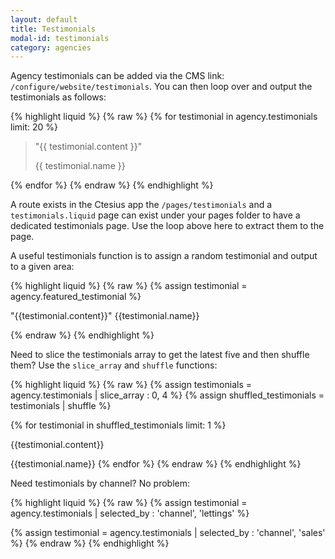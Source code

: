 ```yaml
---
layout: default
title: Testimonials
modal-id: testimonials
category: agencies
---
```

Agency testimonials can be added via the CMS link: ``/configure/website/testimonials``. You can then loop over and output the testimonials as follows:

{% highlight liquid %}
{% raw %}
{% for testimonial in agency.testimonials limit: 20 %}
 <blockquote>
  <p>"{{ testimonial.content }}"</p>
  <p>{{ testimonial.name }}</p>
 </blockquote>
{% endfor %}
{% endraw %}
{% endhighlight %}

A route exists in the Ctesius app the ``/pages/testimonials`` and a ``testimonials.liquid`` page can exist under your pages folder to have a dedicated testimonials page. Use the loop above here to extract them to the page.

A useful testimonials function is to assign a random testimonial and output to a given area:

{% highlight liquid %}
{% raw %}
{% assign testimonial = agency.featured_testimonial %}
<p>
 "{{testimonial.content}}"
 <span class="author">{{testimonial.name}}</span>
</p>
{% endraw %}
{% endhighlight %}

Need to slice the testimonials array to get the latest five and then shuffle them? Use the ``slice_array`` and ``shuffle`` functions:

{% highlight liquid %}
{% raw %}
{% assign testimonials = agency.testimonials | slice_array : 0, 4 %}
{% assign shuffled_testimonials = testimonials | shuffle %}

{% for testimonial in shuffled_testimonials limit: 1 %}
 <p>{{testimonial.content}}</p>
 <span class="author">{{testimonial.name}}</span>
{% endfor %}
{% endraw %}
{% endhighlight %}

Need testimonials by channel? No problem:

{% highlight liquid %}
{% raw %}
{% assign testimonial = agency.testimonials | selected_by : 'channel', 'lettings' %}

{% assign testimonial = agency.testimonials | selected_by : 'channel', 'sales' %}
{% endraw %}
{% endhighlight %}
